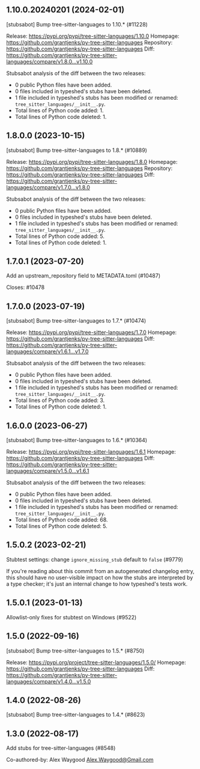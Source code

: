 ## 1.10.0.20240201 (2024-02-01)

[stubsabot] Bump tree-sitter-languages to 1.10.* (#11228)

Release: https://pypi.org/pypi/tree-sitter-languages/1.10.0
Homepage: https://github.com/grantjenks/py-tree-sitter-languages
Repository: https://github.com/grantjenks/py-tree-sitter-languages
Diff: https://github.com/grantjenks/py-tree-sitter-languages/compare/v1.8.0...v1.10.0

Stubsabot analysis of the diff between the two releases:
 - 0 public Python files have been added.
 - 0 files included in typeshed's stubs have been deleted.
 - 1 file included in typeshed's stubs has been modified or renamed: `tree_sitter_languages/__init__.py`.
 - Total lines of Python code added: 1.
 - Total lines of Python code deleted: 1.

## 1.8.0.0 (2023-10-15)

[stubsabot] Bump tree-sitter-languages to 1.8.* (#10889)

Release: https://pypi.org/pypi/tree-sitter-languages/1.8.0
Homepage: https://github.com/grantjenks/py-tree-sitter-languages
Repository: https://github.com/grantjenks/py-tree-sitter-languages
Diff: https://github.com/grantjenks/py-tree-sitter-languages/compare/v1.7.0...v1.8.0

Stubsabot analysis of the diff between the two releases:
 - 0 public Python files have been added.
 - 0 files included in typeshed's stubs have been deleted.
 - 1 file included in typeshed's stubs has been modified or renamed: `tree_sitter_languages/__init__.py`.
 - Total lines of Python code added: 5.
 - Total lines of Python code deleted: 1.

## 1.7.0.1 (2023-07-20)

Add an upstream_repository field to METADATA.toml (#10487)

Closes: #10478

## 1.7.0.0 (2023-07-19)

[stubsabot] Bump tree-sitter-languages to 1.7.* (#10474)

Release: https://pypi.org/pypi/tree-sitter-languages/1.7.0
Homepage: https://github.com/grantjenks/py-tree-sitter-languages
Diff: https://github.com/grantjenks/py-tree-sitter-languages/compare/v1.6.1...v1.7.0

Stubsabot analysis of the diff between the two releases:
 - 0 public Python files have been added.
 - 0 files included in typeshed's stubs have been deleted.
 - 1 file included in typeshed's stubs has been modified or renamed: `tree_sitter_languages/__init__.py`.
 - Total lines of Python code added: 3.
 - Total lines of Python code deleted: 1.

## 1.6.0.0 (2023-06-27)

[stubsabot] Bump tree-sitter-languages to 1.6.* (#10364)

Release: https://pypi.org/pypi/tree-sitter-languages/1.6.1
Homepage: https://github.com/grantjenks/py-tree-sitter-languages
Diff: https://github.com/grantjenks/py-tree-sitter-languages/compare/v1.5.0...v1.6.1

Stubsabot analysis of the diff between the two releases:
 - 0 public Python files have been added.
 - 0 files included in typeshed's stubs have been deleted.
 - 1 file included in typeshed's stubs has been modified or renamed: `tree_sitter_languages/__init__.py`.
 - Total lines of Python code added: 68.
 - Total lines of Python code deleted: 5.

## 1.5.0.2 (2023-02-21)

Stubtest settings: change `ignore_missing_stub` default to `false` (#9779)

If you're reading about this commit from an autogenerated changelog entry, this should have no user-visible impact on how the stubs are interpreted by a type checker; it's just an internal change to how typeshed's tests work.

## 1.5.0.1 (2023-01-13)

Allowlist-only fixes for stubtest on Windows (#9522)

## 1.5.0 (2022-09-16)

[stubsabot] Bump tree-sitter-languages to 1.5.* (#8750)

Release: https://pypi.org/project/tree-sitter-languages/1.5.0/
Homepage: https://github.com/grantjenks/py-tree-sitter-languages
Diff: https://github.com/grantjenks/py-tree-sitter-languages/compare/v1.4.0...v1.5.0

## 1.4.0 (2022-08-26)

[stubsabot] Bump tree-sitter-languages to 1.4.* (#8623)

## 1.3.0 (2022-08-17)

Add stubs for tree-sitter-languages (#8548)

Co-authored-by: Alex Waygood <Alex.Waygood@Gmail.com>

